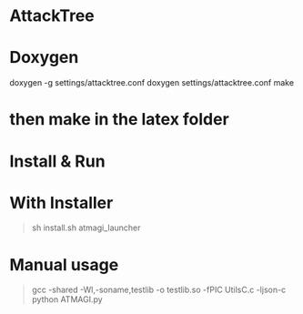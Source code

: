 # AttackTree

# Doxygen
doxygen -g settings/attacktree.conf
doxygen settings/attacktree.conf
make

# then make in the latex folder

# Install & Run

# With Installer
> sh install.sh
> atmagi_launcher

# Manual usage
> gcc -shared -Wl,-soname,testlib -o testlib.so -fPIC UtilsC.c -ljson-c
> python ATMAGI.py